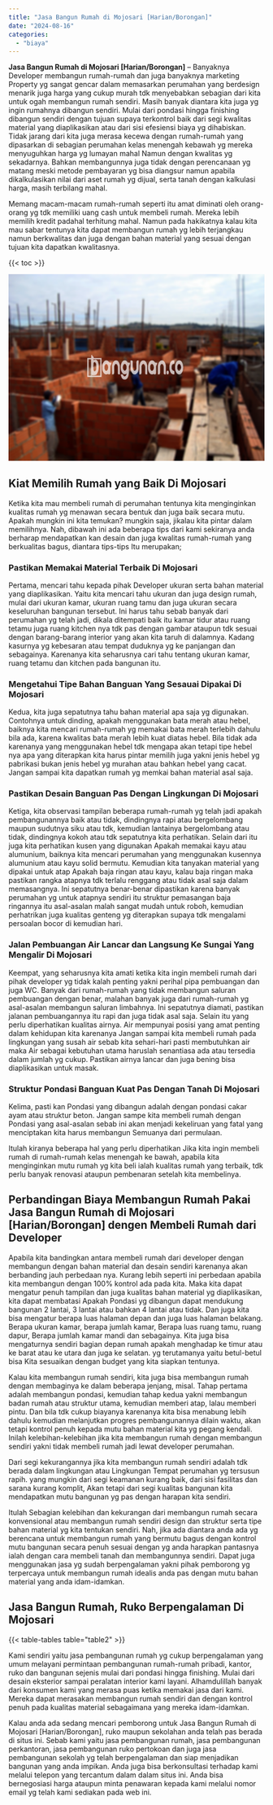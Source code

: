 ```yaml
---
title: "Jasa Bangun Rumah di Mojosari [Harian/Borongan]"
date: "2024-08-16"
categories: 
  - "biaya"
---
```


**Jasa Bangun Rumah di Mojosari \[Harian/Borongan\]** – Banyaknya Developer membangun rumah-rumah dan juga banyaknya marketing Property yg sangat gencar dalam memasarkan perumahan yang berdesign menarik juga harga yang cukup murah tdk menyebabkan sebagian dari kita untuk ogah membangun rumah sendiri. Masih banyak diantara kita juga yg ingin rumahnya dibangun sendiri. Mulai dari pondasi hingga finishing dibangun sendiri dengan tujuan supaya terkontrol baik dari segi kwalitas material yang diaplikasikan atau dari sisi efesiensi biaya yg dihabiskan. Tidak jarang dari kita juga merasa kecewa dengan rumah-rumah yang dipasarkan di sebagian perumahan kelas menengah kebawah yg mereka menyuguhkan harga yg lumayan mahal Namun dengan kwalitas yg sekadarnya. Bahkan membangunnya juga tidak dengan perencanaan yg matang meski metode pembayaran yg bisa diangsur namun apabila dikalkulasikan nilai dari aset rumah yg dijual, serta tanah dengan kalkulasi harga, masih terbilang mahal.

Memang macam-macam rumah-rumah seperti itu amat diminati oleh orang-orang yg tdk memiliki uang cash untuk membeli rumah. Mereka lebih memilih kredit padahal terhitung mahal. Namun pada hakikatnya kalau kita mau sabar tentunya kita dapat membangun rumah yg lebih terjangkau namun berkwalitas dan juga dengan bahan material yang sesuai dengan tujuan kita dapatkan kwalitasnya.

{{< toc >}}

![Jasa Bangun Rumah di Mojosari [Harian/Borongan]](/images/borong-bangunan-16.png)

## Kiat Memilih Rumah yang Baik Di Mojosari

Ketika kita mau membeli rumah di perumahan tentunya kita menginginkan kualitas rumah yg menawan secara bentuk dan juga baik secara mutu. Apakah mungkin ini kita temukan? mungkin saja, jikalau kita pintar dalam memilihnya. Nah, dibawah ini ada beberapa tips dari kami sekiranya anda berharap mendapatkan kan desain dan juga kwalitas rumah-rumah yang berkualitas bagus, diantara tips-tips Itu merupakan;

### Pastikan Memakai Material Terbaik Di Mojosari

Pertama, mencari tahu kepada pihak Developer ukuran serta bahan material yang diaplikasikan. Yaitu kita mencari tahu ukuran dan juga design rumah, mulai dari ukuran kamar, ukuran ruang tamu dan juga ukuran secara keseluruhan bangunan tersebut. Ini harus tahu sebab banyak dari perumahan yg telah jadi, dikala ditempati baik itu kamar tidur atau ruang tetamu juga ruang kitchen nya tdk pas dengan gambar ataupun tdk sesuai dengan barang-barang interior yang akan kita taruh di dalamnya. Kadang kasurnya yg kebesaran atau tempat duduknya yg ke panjangan dan sebagainya. Karenanya kita seharusnya cari tahu tentang ukuran kamar, ruang tetamu dan kitchen pada bangunan itu.

### Mengetahui Tipe Bahan Banguan Yang Sesauai Dipakai Di Mojosari

Kedua, kita juga sepatutnya tahu bahan material apa saja yg digunakan. Contohnya untuk dinding, apakah menggunakan bata merah atau hebel, baiknya kita mencari rumah-rumah yg memakai bata merah terlebih dahulu bila ada, karena kwalitas bata merah lebih kuat diatas hebel. Bila tidak ada karenanya yang menggunakan hebel tdk mengapa akan tetapi tipe hebel nya apa yang diterapkan kita harus pintar memilih juga yakni jenis hebel yg pabrikasi bukan jenis hebel yg murahan atau bahkan hebel yang cacat. Jangan sampai kita dapatkan rumah yg memkai bahan material asal saja.

### Pastikan Desain Banguan Pas Dengan Lingkungan Di Mojosari

Ketiga, kita observasi tampilan beberapa rumah-rumah yg telah jadi apakah pembangunannya baik atau tidak, dindingnya rapi atau bergelombang maupun sudutnya siku atau tdk, kemudian lantainya bergelombang atau tidak, dindingnya kokoh atau tdk sepatutnya kita perhatikan. Selain dari itu juga kita perhatikan kusen yang digunakan Apakah memakai kayu atau alumunium, baiknya kita mencari perumahan yang menggunakan kusennya alumunium atau kayu solid bermutu. Kemudian kita tanyakan material yang dipakai untuk atap Apakah baja ringan atau kayu, kalau baja ringan maka pastikan rangka atapnya tdk terlalu renggang atau tidak asal saja dalam memasangnya. Ini sepatutnya benar-benar dipastikan karena banyak perumahan yg untuk atapnya sendiri itu struktur pemasangan baja ringannya itu asal-asalan malah sangat mudah untuk roboh, kemudian perhatrikan juga kualitas genteng yg diterapkan supaya tdk mengalami persoalan bocor di kemudian hari.

### Jalan Pembuangan Air Lancar dan Langsung Ke Sungai Yang Mengalir Di Mojosari

Keempat, yang seharusnya kita amati ketika kita ingin membeli rumah dari pihak developer yg tidak kalah penting yakni perihal pipa pembuangan dan juga WC. Banyak dari rumah-rumah yang tidak membangun saluran pembuangan dengan benar, malahan banyak juga dari rumah-rumah yg asal-asalan membangun saluran limbahnya. Ini sepatutnya diamati, pastikan jalanan pembuangannya itu rapi dan juga tidak asal saja. Selain itu yang perlu diperhatikan kualitas airnya. Air mempunyai posisi yang amat penting dalam kehidupan kita karenanya Jangan sampai kita membeli rumah pada lingkungan yang susah air sebab kita sehari-hari pasti membutuhkan air maka Air sebagai kebutuhan utama haruslah senantiasa ada atau tersedia dalam jumlah yg cukup. Pastikan airnya lancar dan juga bening bisa diaplikasikan untuk masak.

### Struktur Pondasi Banguan Kuat Pas Dengan Tanah Di Mojosari

Kelima, pasti kan Pondasi yang dibangun adalah dengan pondasi cakar ayam atau struktur beton. Jangan sampe kita membeli rumah dengan Pondasi yang asal-asalan sebab ini akan menjadi kekeliruan yang fatal yang menciptakan kita harus membangun Semuanya dari permulaan.

Itulah kiranya beberapa hal yang perlu diperhatikan Jika kita ingin membeli rumah di rumah-rumah kelas menengah ke bawah, apabila kita menginginkan mutu rumah yg kita beli ialah kualitas rumah yang terbaik, tdk perlu banyak renovasi ataupun pembenaran setelah kita membelinya.

## Perbandingan Biaya Membangun Rumah Pakai Jasa Bangun Rumah di Mojosari \[Harian/Borongan\] dengen Membeli Rumah dari Developer

Apabila kita bandingkan antara membeli rumah dari developer dengan membangun dengan bahan material dan desain sendiri karenanya akan berbanding jauh perbedaan nya. Kurang lebih seperti ini perbedaan apabila kita membangun dengan 100% kontrol ada pada kita. Maka kita dapat mengatur penuh tampilan dan juga kualitas bahan material yg diaplikasikan, kita dapat membatasi Apakah Pondasi yg dibangun dapat mendukung bangunan 2 lantai, 3 lantai atau bahkan 4 lantai atau tidak. Dan juga kita bisa mengatur berapa luas halaman depan dan juga luas halaman belakang. Berapa ukuran kamar, berapa jumlah kamar, Berapa luas ruang tamu, ruang dapur, Berapa jumlah kamar mandi dan sebagainya. Kita juga bisa mengaturnya sendiri bagian depan rumah apakah menghadap ke timur atau ke barat atau ke utara dan juga ke selatan. yg terutamanya yaitu betul-betul bisa Kita sesuaikan dengan budget yang kita siapkan tentunya.

Kalau kita membangun rumah sendiri, kita juga bisa membangun rumah dengan membaginya ke dalam beberapa jenjang, misal. Tahap pertama adalah membangun pondasi, kemudian tahap kedua yakni membangun badan rumah atau struktur utama, kemudian memberi atap, lalau memberi pintu. Dan bila tdk cukup biayanya karenanya kita bisa menabung lebih dahulu kemudian melanjutkan progres pembangunannya dilain waktu, akan tetapi kontrol penuh kepada mutu bahan material kita yg pegang kendali. Inilah kelebihan-kelebihan jika kita membangun rumah dengan membangun sendiri yakni tidak membeli rumah jadi lewat developer perumahan.

Dari segi kekurangannya jika kita membangun rumah sendiri adalah tdk berada dalam lingkungan atau Lingkungan Tempat perumahan yg tersusun rapih. yang mungkin dari segi keamanan kurang baik, dari sisi fasilitas dan sarana kurang komplit, Akan tetapi dari segi kualitas bangunan kita mendapatkan mutu bangunan yg pas dengan harapan kita sendiri.

Itulah Sebagian kelebihan dan kekurangan dari membangun rumah secara konvensional atau membangun rumah sendiri design dan struktur serta tipe bahan material yg kita tentukan sendiri. Nah, jika ada diantara anda ada yg berencana untuk membangun rumah yang bermutu bagus dengan kontrol mutu bangunan secara penuh sesuai dengan yg anda harapkan pantasnya ialah dengan cara membeli tanah dan membangunnya sendiri. Dapat juga menggunakan jasa yg sudah berpengalaman yakni pihak pemborong yg terpercaya untuk membangun rumah idealis anda pas dengan mutu bahan material yang anda idam-idamkan.

## Jasa Bangun Rumah, Ruko Berpengalaman Di Mojosari

{{< table-tables table="table2" >}}

Kami sendiri yaitu jasa pembangunan rumah yg cukup berpengalaman yang umum melayani permintaan pembangunan rumah-rumah pribadi, kantor, ruko dan bangunan sejenis mulai dari pondasi hingga finishing. Mulai dari desain eksterior sampai peralatan interior kami layani. Alhamdulillah banyak dari konsumen kami yang merasa puas ketika memakai jasa dari kami. Mereka dapat merasakan membangun rumah sendiri dan dengan kontrol penuh pada kualitas material sebagaimana yang mereka idam-idamkan.

Kalau anda ada sedang mencari pemborong untuk Jasa Bangun Rumah di Mojosari \[Harian/Borongan\], ruko maupun sekolahan anda telah pas berada di situs ini. Sebab kami yaitu jasa pembangunan rumah, jasa pembangunan perkantoran, jasa pembangunan ruko pertokoan dan juga jasa pembangunan sekolah yg telah berpengalaman dan siap menjadikan bangunan yang anda impikan. Anda juga bisa berkonsultasi terhadap kami melalui telepon yang tercantum dalam dalam situs ini. Anda bisa bernegosiasi harga ataupun minta penawaran kepada kami melalui nomor email yg telah kami sediakan pada web ini.
